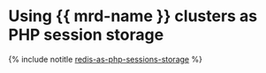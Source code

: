 # Using {{ mrd-name }} clusters as PHP session storage

{% include notitle [redis-as-php-sessions-storage](../../_tutorials/dataplatform/redis-as-php-sessions-storage.md) %}
